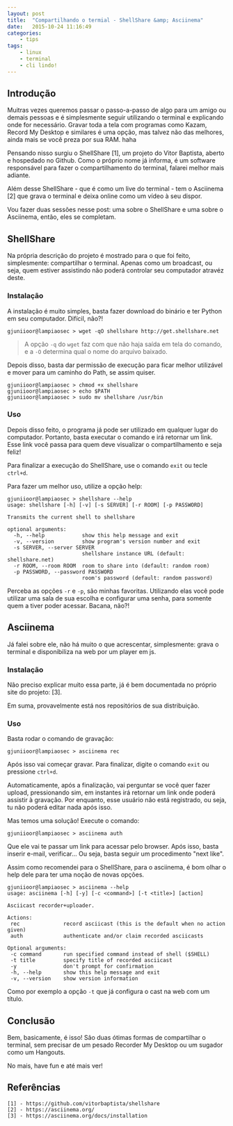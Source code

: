 ```yaml
---
layout: post
title:  "Compartilhando o termial - ShellShare &amp; Asciinema"
date:   2015-10-24 11:16:49
categories:
    - tips
tags:
    - linux
    - terminal
    - cli lindo!
---
```


## Introdução

Muitras vezes queremos passar o passo-a-passo de algo para um amigo ou demais pessoas e é simplesmente seguir utilizando o terminal e explicando onde for necessário. Gravar toda a tela com programas como Kazam, Record My Desktop e similares é uma opção, mas talvez não das melhores, ainda mais se você preza por sua RAM. haha<!--more-->



Pensando nisso surgiu o ShellShare [1], um projeto do Vitor Baptista, aberto e hospedado no Github. Como o próprio nome já informa, é um software responsável para fazer o compartilhamento do terminal, falarei melhor mais adiante.

Além desse ShellShare - que é como um live do terminal - tem o Asciinema [2] que grava o terminal e deixa online como um vídeo à seu dispor.

Vou fazer duas sessões nesse post: uma sobre o ShellShare e uma sobre o Asciinema, então, eles se completam.

## ShellShare

Na própria descrição do projeto é mostrado para o que foi feito, simplesmente: compartilhar o terminal. Apenas como um broadcast, ou seja, quem estiver assistindo não poderá controlar seu computador atravéz deste.

### Instalação

A instalação é muito simples, basta fazer download do binário e ter Python em seu computador. Difícil, não?!

~~~
gjuniioor@lampiaosec > wget -qO shellshare http://get.shellshare.net
~~~

> A opção `-q` do `wget` faz com que não haja saída em tela do comando, e a `-O` determina qual o nome do arquivo baixado.

Depois disso, basta dar permissão de execução para ficar melhor utilizável e mover para um caminho do Path, se assim quiser.

~~~
gjuniioor@lampiaosec > chmod +x shellshare
gjuniioor@lampiaosec > echo $PATH
gjuniioor@lampiaosec > sudo mv shellshare /usr/bin
~~~

### Uso

Depois disso feito, o programa já pode ser utilizado em qualquer lugar do computador. Portanto, basta executar o comando e irá retornar um link. Esse link você passa para quem deve visualizar o compartilhamento e seja feliz!

Para finalizar a execução do ShellShare, use o comando `exit` ou tecle `ctrl+d`.

Para fazer um melhor uso, utilize a opção help:

~~~
gjuniioor@lampiaosec > shellshare --help
usage: shellshare [-h] [-v] [-s SERVER] [-r ROOM] [-p PASSWORD]

Transmits the current shell to shellshare

optional arguments:
  -h, --help            show this help message and exit
  -v, --version         show program's version number and exit
  -s SERVER, --server SERVER
                        shellshare instance URL (default: shellshare.net)
  -r ROOM, --room ROOM  room to share into (default: random room)
  -p PASSWORD, --password PASSWORD
                        room's password (default: random password)
~~~

Perceba as opções `-r` e `-p`, são minhas favoritas. Utilizando elas você pode utilizar uma sala de sua escolha e configurar uma senha, para somente quem a tiver poder acessar. Bacana, não?!

## Asciinema

Já falei sobre ele, não há muito o que acrescentar, simplesmente: grava o terminal e disponibiliza na web por um player em js.

### Instalação

Não preciso explicar muito essa parte, já é bem documentada no próprio site do projeto: [3].

Em suma, provavelmente está nos repositórios de sua distribuição.

### Uso

Basta rodar o comando de gravação:

~~~
gjuniioor@lampiaosec > asciinema rec
~~~

Após isso vai começar gravar. Para finalizar, digite o comando `exit` ou pressione `ctrl+d`.

Automaticamente, após a finalização, vai perguntar se você quer fazer upload, pressionando sim, em instantes irá retornar um link onde poderá assistir à gravação. Por enquanto, esse usuário não está registrado, ou seja, tu não poderá editar nada após isso. 

Mas temos uma solução! Execute o comando: 

~~~
gjuniioor@lampiaosec > asciinema auth
~~~

Que ele vai te passar um link para acessar pelo browser. Após isso, basta inserir e-mail, verificar... Ou seja, basta seguir um procedimento "next like".

Assim como recomendei para o ShellShare, para o asciinema, é bom olhar o help dele para ter uma noção de novas opções.

~~~
gjuniioor@lampiaosec > asciinema --help
usage: asciinema [-h] [-y] [-c <command>] [-t <title>] [action]

Asciicast recorder+uploader.

Actions:
 rec              record asciicast (this is the default when no action given)
 auth             authenticate and/or claim recorded asciicasts

Optional arguments:
 -c command       run specified command instead of shell ($SHELL)
 -t title         specify title of recorded asciicast
 -y               don't prompt for confirmation
 -h, --help       show this help message and exit
 -v, --version    show version information
~~~

Como por exemplo a opção `-t` que já configura o cast na web com um título.

## Conclusão

Bem, basicamente, é isso! São duas ótimas formas de compartilhar o terminal, sem precisar de um pesado Recorder My Desktop ou um sugador como um Hangouts.

No mais, have fun e até mais ver!

## Referências

~~~
[1] - https://github.com/vitorbaptista/shellshare
[2] - https://asciinema.org/
[3] - https://asciinema.org/docs/installation
~~~
